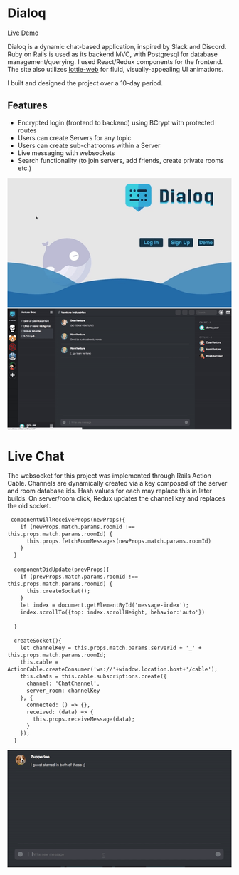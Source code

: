 # Dialoq
[Live Demo](http://dialoq.io/#/)

Dialoq is a dynamic chat-based application, inspired by Slack and Discord. Ruby on Rails is used as its backend MVC, with Postgresql for database management/querying. I used React/Redux components for the frontend. The site also utilizes [lottie-web](https://github.com/airbnb/lottie-web) for fluid, visually-appealing UI animations.

I built and designed the project over a 10-day period.

## Features
* Encrypted login (frontend to backend) using BCrypt with protected routes
* Users can create Servers for any topic
* Users can create sub-chatrooms within a Server
* Live messaging with websockets 
* Search functionality (to join servers, add friends, create private rooms etc.)

![Dialoq Splash Page](https://raw.githubusercontent.com/mvaleriani/Dialoq/4349c21da8f42d4d65af5e0068ac8e04532fdb7c/Splash.gif)
![Main Page](https://raw.githubusercontent.com/mvaleriani/Dialoq/master/app/assets/Mainpage.gif)

# Live Chat
The websocket for this project was implemented through Rails Action Cable. Channels are dynamically created via  a key composed of the server and room database ids. Hash values for each may replace this in later builds. On server/room click, Redux updates the channel key and replaces the old socket.

     componentWillReceiveProps(newProps){
        if (newProps.match.params.roomId !== this.props.match.params.roomId) {
          this.props.fetchRoomMessages(newProps.match.params.roomId)
        }
      }

      componentDidUpdate(prevProps){
        if (prevProps.match.params.roomId !== this.props.match.params.roomId) {
          this.createSocket();
        }
        let index = document.getElementById('message-index');
        index.scrollTo({top: index.scrollHeight, behavior:'auto'})

      }

      createSocket(){
        let channelKey = this.props.match.params.serverId + '_' + this.props.match.params.roomId;
        this.cable = ActionCable.createConsumer('ws://'+window.location.host+'/cable');
        this.chats = this.cable.subscriptions.create({
          channel: 'ChatChannel',
          server_room: channelKey
        }, {
          connected: () => {},
          received: (data) => {
            this.props.receiveMessage(data);
          }
        });
      }

![Live Chat](https://raw.githubusercontent.com/mvaleriani/Dialoq/master/app/assets/chat.gif)

